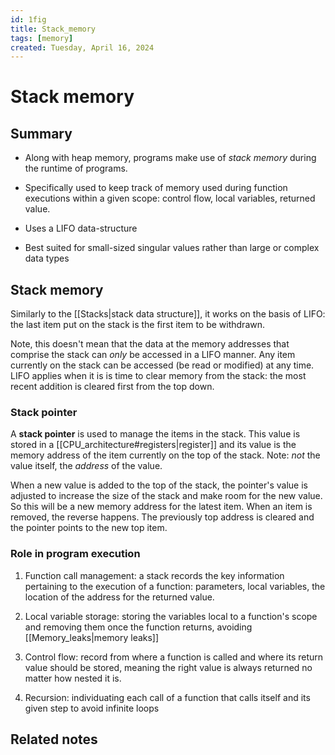```yaml
---
id: 1fig
title: Stack_memory
tags: [memory]
created: Tuesday, April 16, 2024
---
```


# Stack memory

## Summary

- Along with heap memory, programs make use of _stack memory_ during the runtime
  of programs.

- Specifically used to keep track of memory used during function executions
  within a given scope: control flow, local variables, returned value.

- Uses a LIFO data-structure

- Best suited for small-sized singular values rather than large or complex data
  types

## Stack memory

Similarly to the [[Stacks|stack data structure]], it works on the basis of LIFO:
the last item put on the stack is the first item to be withdrawn.

Note, this doesn't mean that the data at the memory addresses that comprise the
stack can _only_ be accessed in a LIFO manner. Any item currently on the stack
can be accessed (be read or modified) at any time. LIFO applies when it is is
time to clear memory from the stack: the most recent addition is cleared first
from the top down.

### Stack pointer

A **stack pointer** is used to manage the items in the stack. This value is
stored in a [[CPU_architecture#registers|register]] and its value is the memory
address of the item currently on the top of the stack. Note: _not_ the value
itself, the _address_ of the value.

When a new value is added to the top of the stack, the pointer's value is
adjusted to increase the size of the stack and make room for the new value. So
this will be a new memory address for the latest item. When an item is removed,
the reverse happens. The previously top address is cleared and the pointer
points to the new top item.

### Role in program execution

1. Function call management: a stack records the key information pertaining to
   the execution of a function: parameters, local variables, the location of the
   address for the returned value.

2. Local variable storage: storing the variables local to a function's scope and
   removing them once the function returns, avoiding
   [[Memory_leaks|memory leaks]]

3. Control flow: record from where a function is called and where its return
   value should be stored, meaning the right value is always returned no matter
   how nested it is.

4. Recursion: individuating each call of a function that calls itself and its
   given step to avoid infinite loops

## Related notes
